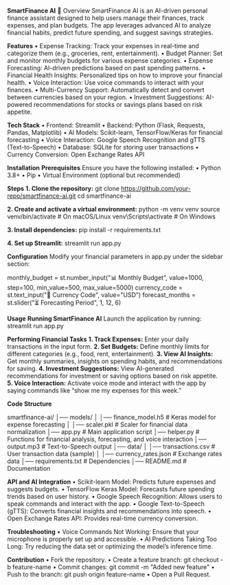 **SmartFinance AI** 🤖
Overview
SmartFinance AI is an AI-driven personal finance assistant designed to help users manage their finances, track expenses, and plan budgets. The app leverages advanced AI to analyze financial habits, predict future spending, and suggest savings strategies.
 
**Features**
•	Expense Tracking: Track your expenses in real-time and categorize them (e.g., groceries, rent, entertainment).
•	Budget Planner: Set and monitor monthly budgets for various expense categories.
•	Expense Forecasting: AI-driven predictions based on past spending patterns.
•	Financial Health Insights: Personalized tips on how to improve your financial health.
•	Voice Interaction: Use voice commands to interact with your finances.
•	Multi-Currency Support: Automatically detect and convert between currencies based on your region.
•	Investment Suggestions: AI-powered recommendations for stocks or savings plans based on risk appetite.
 
**Tech Stack**
•	Frontend: Streamlit
•	Backend: Python (Flask, Requests, Pandas, Matplotlib)
•	AI Models: Scikit-learn, TensorFlow/Keras for financial forecasting
•	Voice Interaction: Google Speech Recognition and gTTS (Text-to-Speech)
•	Database: SQLite for storing user transactions
•	Currency Conversion: Open Exchange Rates API
 
**Installation**
**Prerequisites**
Ensure you have the following installed:
•	Python 3.8+
•	Pip
•	Virtual Environment (optional but recommended)

**Steps**
**1.	Clone the repository:**
git clone https://github.com/your-repo/smartfinance-ai.git
cd smartfinance-ai

**2.	Create and activate a virtual environment:**
python -m venv venv
source venv/bin/activate  # On macOS/Linux
venv\Scripts\activate     # On Windows

**3.	Install dependencies:**
pip install -r requirements.txt

**4.	Set up Streamlit:**
streamlit run app.py
 
**Configuration**
Modify your financial parameters in app.py under the sidebar section:

monthly_budget = st.number_input("📊 Monthly Budget", value=1000, step=100, min_value=500, max_value=5000)
currency_code = st.text_input("💱 Currency Code", value="USD")
forecast_months = st.slider("⏳ Forecasting Period", 1, 12, 6)
 
**Usage**
**Running SmartFinance AI**
Launch the application by running:
streamlit run app.py

**Performing Financial Tasks**
**1.	Track Expenses:**
Enter your daily transactions in the input form.
**2.	Set Budgets:**
Define monthly limits for different categories (e.g., food, rent, entertainment).
**3.	View AI Insights:**
Get monthly summaries, insights on spending habits, and recommendations for saving.
**4.	Investment Suggestions:**
View AI-generated recommendations for investment or saving options based on risk appetite.
**5.	Voice Interaction:**
Activate voice mode and interact with the app by saying commands like “show me my expenses for this week.”
 
**Code Structure**

smartfinance-ai/
│── models/
│   │── finance_model.h5        # Keras model for expense forecasting
│   │── scaler.pkl              # Scaler for financial data normalization
│── app.py                      # Main application script
│── helper.py                   # Functions for financial analysis, forecasting, and voice interaction
│── output.mp3                  # Text-to-Speech output
│── data/
│   │── transactions.csv        # User transaction data (sample)
│   │── currency_rates.json     # Exchange rates data
│── requirements.txt            # Dependencies
│── README.md                   # Documentation
 
**API and AI Integration**
•	Scikit-learn Model: Predicts future expenses and suggests budgets.
•	TensorFlow Keras Model: Forecasts future spending trends based on user history.
•	Google Speech Recognition: Allows users to speak commands and interact with the app.
•	Google Text-to-Speech (gTTS): Converts financial insights and recommendations into speech.
•	Open Exchange Rates API: Provides real-time currency conversion.
 
**Troubleshooting**
•	Voice Commands Not Working: Ensure that your microphone is properly set up and accessible.
•	AI Predictions Taking Too Long: Try reducing the data set or optimizing the model’s inference time.
 
**Contribution**
•	Fork the repository.
•	Create a feature branch: git checkout -b feature-name
•	Commit changes: git commit -m "Added new feature"
•	Push to the branch: git push origin feature-name
•	Open a Pull Request.
